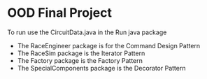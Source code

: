 # OOD Final Project
To run use the CircuitData.java in the Run java package
- The RaceEngineer package is for the Command Design Pattern
- The RaceSim package is the Iterator Pattern
- The Factory package is the Factory Pattern
- The SpecialComponents package is the Decorator Pattern
 

